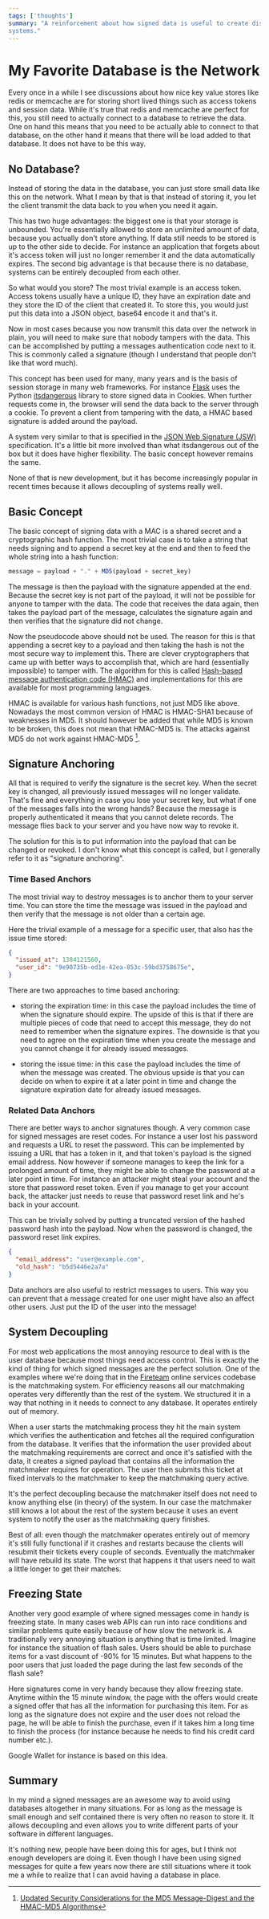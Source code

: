 ```yaml
---
tags: ['thoughts']
summary: "A reinforcement about how signed data is useful to create distributed
systems."
---
```


# My Favorite Database is the Network

Every once in a while I see discussions about how nice key value stores
like redis or memcache are for storing short lived things such as access
tokens and session data.  While it's true that redis and memcache are
perfect for this, you still need to actually connect to a database to
retrieve the data.  One on hand this means that you need to be actually
able to connect to that database, on the other hand it means that there
will be load added to that database.  It does not have to be this way.

## No Database?

Instead of storing the data in the database, you can just store small data
like this on the network.  What I mean by that is that instead of storing
it, you let the client transmit the data back to you when you need it
again.

This has two huge advantages: the biggest one is that your storage is
unbounded.  You're essentially allowed to store an unlimited amount of
data, because you actually don't store anything.  If data still needs to
be stored is up to the other side to decide.  For instance an application
that forgets about it's access token will just no longer remember it and
the data automatically expires.  The second big advantage is that because
there is no database, systems can be entirely decoupled from each other.

So what would you store?  The most trivial example is an access token.
Access tokens usually have a unique ID, they have an expiration date and
they store the ID of the client that created it.  To store this, you would
just put this data into a JSON object, base64 encode it and that's it.

Now in most cases because you now transmit this data over the network in
plain, you will need to make sure that nobody tampers with the data.  This
can be accomplished by putting a messages authentication code next to it.
This is commonly called a signature (though I understand that people don't
like that word much).

This concept has been used for many, many years and is the basis
of session storage in many web frameworks.  For instance [Flask](http://flask.pocoo.org/) uses the Python [itsdangerous](http://pythonhosted.org/itsdangerous/) library to store signed data in
Cookies.  When further requests come in, the browser will send the data
back to the server through a cookie.  To prevent a client from tampering
with the data, a HMAC based signature is added around the payload.

A system very similar to that is specified in the [JSON Web Signature
(JSW)](http://tools.ietf.org/html/draft-jones-json-web-signature-04)
specification.  It's a little bit more involved than what itsdangerous
out of the box but it does have higher flexibility.  The basic concept
however remains the same.

None of that is new development, but it has become increasingly popular in
recent times because it allows decoupling of systems really well.

## Basic Concept

The basic concept of signing data with a MAC is a shared secret and a
cryptographic hash function.  The most trivial case is to take a string
that needs signing and to append a secret key at the end and then to feed
the whole string into a hash function:

```javascript
message = payload + "." + MD5(payload + secret_key)
```

The message is then the payload with the signature appended at the end.
Because the secret key is not part of the payload, it will not be possible
for anyone to tamper with the data.  The code that receives the data
again, then takes the payload part of the message, calculates the
signature again and then verifies that the signature did not change.

Now the pseudocode above should not be used.  The reason for this is that
appending a secret key to a payload and then taking the hash is not the
most secure way to implement this.  There are clever cryptographers that
came up with better ways to accomplish that, which are hard (essentially
impossible) to tamper with.  The algorithm for this is called [Hash-based
message authentication code (HMAC)](http://en.wikipedia.org/wiki/HMAC)
and implementations for this are available for most programming languages.

HMAC is available for various hash functions, not just MD5 like above.
Nowadays the most common version of HMAC is HMAC-SHA1 because of
weaknesses in MD5.  It should however be added that while MD5 is known to
be broken, this does not mean that HMAC-MD5 is.  The attacks against MD5
do not work against HMAC-MD5 [^1].

[^1]: [Updated Security Considerations for the MD5 Message-Digest
and the HMAC-MD5 Algorithms](http://tools.ietf.org/html/rfc6151)

## Signature Anchoring

All that is required to verify the signature is the secret key.  When the
secret key is changed, all previously issued messages will no longer
validate.  That's fine and everything in case you lose your secret key,
but what if one of the messages falls into the wrong hands?  Because the
message is properly authenticated it means that you cannot delete records.
The message flies back to your server and you have now way to revoke it.

The solution for this is to put information into the payload that can
be changed or revoked.  I don't know what this concept is called, but I
generally refer to it as "signature anchoring".

### Time Based Anchors

The most trivial way to destroy messages is to anchor them to your server
time.  You can store the time the message was issued in the payload and
then verify that the message is not older than a certain age.

Here the trivial example of a message for a specific user, that also has
the issue time stored:

```json
{
  "issued_at": 1384121560,
  "user_id": "9e90735b-ed1e-42ea-853c-59bd3758675e",
}
```

There are two approaches to time based anchoring:

- storing the expiration time: in this case the payload includes the
time of when the signature should expire.  The upside of this is that
if there are multiple pieces of code that need to accept this message,
they do not need to remember when the signature expires.  The downside
is that you need to agree on the expiration time when you create the
message and you cannot change it for already issued messages.

- storing the issue time: in this case the payload includes the time of
when the message was created.  The obvious upside is that you can
decide on when to expire it at a later point in time and change the
signature expiration date for already issued messages.

### Related Data Anchors

There are better ways to anchor signatures though.  A very common case for
signed messages are reset codes.  For instance a user lost his password
and requests a URL to reset the password.  This can be implemented by
issuing a URL that has a token in it, and that token's payload is the
signed email address.  Now however if someone manages to keep the link for
a prolonged amount of time, they might be able to change the password at a
later point in time.  For instance an attacker might steal your account
and the store that password reset token.  Even if you manage to get your
account back, the attacker just needs to reuse that password reset link
and he's back in your account.

This can be trivially solved by putting a truncated version of the hashed
password hash into the payload.  Now when the password is changed, the
password reset link expires.

```json
{
  "email_address": "user@example.com",
  "old_hash": "b5d5446e2a7a"
}
```

Data anchors are also useful to restrict messages to users.  This way you
can prevent that a message created for one user might have also an affect
other users.  Just put the ID of the user into the message!

## System Decoupling

For most web applications the most annoying resource to deal with is the
user database because most things need access control.  This is exactly
the kind of thing for which signed messages are the perfect solution.  One
of the examples where we're doing that in the [Fireteam](http://fireteam.net/) online services codebase is the matchmaking
system.  For efficiency reasons all our matchmaking operates very
differently than the rest of the system.  We structured it in a way that
nothing in it needs to connect to any database.  It operates entirely out
of memory.

When a user starts the matchmaking process they hit the main system which
verifies the authentication and fetches all the required configuration
from the database.  It verifies that the information the user provided
about the matchmaking requirements are correct and once it's satisfied
with the data, it creates a signed payload that contains all the
information the matchmaker requires for operation.  The user then submits
this ticket at fixed intervals to the matchmaker to keep the matchmaking
query active.

It's the perfect decoupling because the matchmaker itself does not need to
know anything else (in theory) of the system.  In our case the matchmaker
still knows a lot about the rest of the system because it uses an event
system to notify the user as the matchmaking query finishes.

Best of all: even though the matchmaker operates entirely out of memory
it's still fully functional if it crashes and restarts because the clients
will resubmit their tickets every couple of seconds.  Eventually the
matchmaker will have rebuild its state.  The worst that happens it that
users need to wait a little longer to get their matches.

## Freezing State

Another very good example of where signed messages come in handy is
freezing state.  In many cases web APIs can run into race conditions and
similar problems quite easily because of how slow the network is.  A
traditionally very annoying situation is anything that is time limited.
Imagine for instance the situation of flash sales.  Users should be able
to purchase items for a vast discount of -90% for 15 minutes.  But what
happens to the poor users that just loaded the page during the last few
seconds of the flash sale?

Here signatures come in very handy because they allow freezing state.
Anytime within the 15 minute window, the page with the offers would create
a signed offer that has all the information for purchasing this item.  For
as long as the signature does not expire and the user does not reload the
page, he will be able to finish the purchase, even if it takes him a long
time to finish the process (for instance because he needs to find his
credit card number etc.).

Google Wallet for instance is based on this idea.

## Summary

In my mind a signed messages are an awesome way to avoid using databases
altogether in many situations.  For as long as the message is small enough
and self contained there is very often no reason to store it.  It allows
decoupling and even allows you to write different parts of your software
in different languages.

It's nothing new, people have been doing this for ages, but I think not
enough developers are doing it.  Even though I have been using signed
messages for quite a few years now there are still situations where it
took me a while to realize that I can avoid having a database in place.
